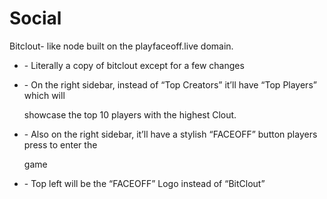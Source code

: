 # Social

Bitclout- like node built on the playfaceoff.live domain.

* \-  Literally a copy of bitclout except for a few changes
*   \-  On the right sidebar, instead of “Top Creators” it’ll have “Top Players” which will

    showcase the top 10 players with the highest Clout.
*   \-  Also on the right sidebar, it’ll have a stylish “FACEOFF” button players press to enter the

    game
* \-  Top left will be the “FACEOFF” Logo instead of “BitClout”
